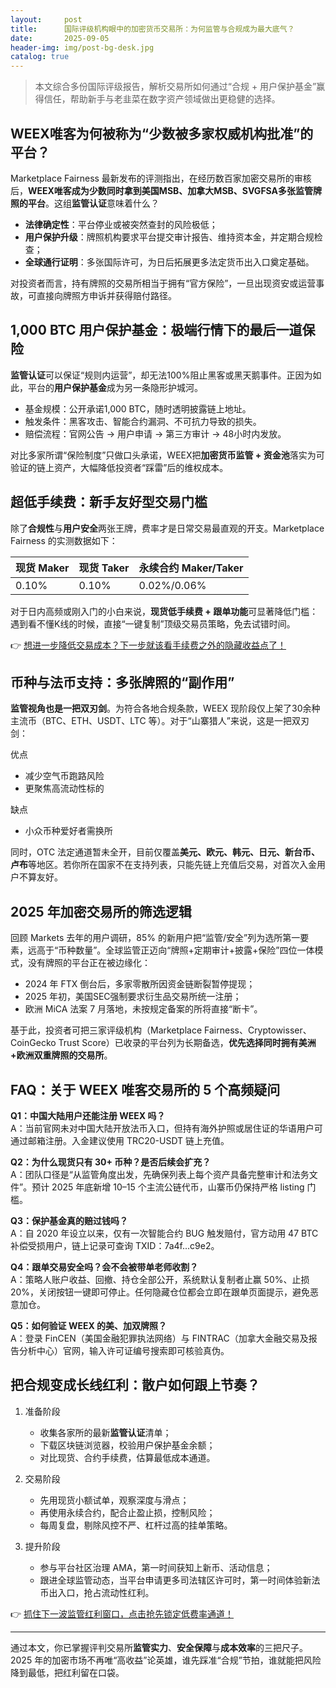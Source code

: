 ```yaml
---
layout:     post
title:      国际评级机构眼中的加密货币交易所：为何监管与合规成为最大底气？
date:       2025-09-05
header-img: img/post-bg-desk.jpg
catalog: true
---
```


> 本文综合多份国际评级报告，解析交易所如何通过“合规 + 用户保护基金”赢得信任，帮助新手与老韭菜在数字资产领域做出更稳健的选择。

## WEEX唯客为何被称为“少数被多家权威机构批准”的平台？

Marketplace Fairness 最新发布的评测指出，在经历数百家加密交易所的审核后，**WEEX唯客成为少数同时拿到美国MSB、加拿大MSB、SVGFSA多张监管牌照的平台**。这组**监管认证**意味着什么？

- **法律确定性**：平台停业或被突然查封的风险极低；
- **用户保护升级**：牌照机构要求平台提交审计报告、维持资本金，并定期合规检查；
- **全球通行证明**：多张国际许可，为日后拓展更多法定货币出入口奠定基础。

对投资者而言，持有牌照的交易所相当于拥有“官方保险”，一旦出现资安或运营事故，可直接向牌照方申诉并获得赔付路径。

## 1,000 BTC 用户保护基金：极端行情下的最后一道保险

**监管认证**可以保证“规则内运营”，却无法100%阻止黑客或黑天鹅事件。正因为如此，平台的**用户保护基金**成为另一条隐形护城河。

- 基金规模：公开承诺1,000 BTC，随时透明披露链上地址。
- 触发条件：黑客攻击、智能合约漏洞、不可抗力导致的损失。
- 赔偿流程：官网公告 → 用户申请 → 第三方审计 → 48小时内发放。

对比多家所谓“保险制度”只做口头承诺，WEEX把**加密货币监管 + 资金池**落实为可验证的链上资产，大幅降低投资者“踩雷”后的维权成本。

## 超低手续费：新手友好型交易门槛

除了**合规性**与**用户安全**两张王牌，费率才是日常交易最直观的开支。Marketplace Fairness 的实测数据如下：

| 现货 Maker | 现货 Taker | 永续合约 Maker/Taker |
|------------|------------|----------------------|
| 0.10%      | 0.10%      | 0.02%/0.06%          |

对于日内高频或刚入门的小白来说，**现货低手续费 + 跟单功能**可显著降低门槛：遇到看不懂K线的时候，直接“一键复制”顶级交易员策略，免去试错时间。

👉 [想进一步降低交易成本？下一步就该看手续费之外的隐藏收益点了！](https://okxdog.com/)

## 币种与法币支持：多张牌照的“副作用”

**监管视角也是一把双刃剑**。为符合各地合规条款，WEEX 现阶段仅上架了30余种主流币（BTC、ETH、USDT、LTC 等）。对于“山寨猎人”来说，这是一把双刃剑：

优点  
- 减少空气币跑路风险  
- 更聚焦高流动性标的  

缺点  
- 小众币种爱好者需换所

同时，OTC 法定通道暂未全开，目前仅覆盖**美元、欧元、韩元、日元、新台币、卢布**等地区。若你所在国家不在支持列表，只能先链上充值后交易，对首次入金用户不算友好。

## 2025 年加密交易所的筛选逻辑

回顾 Markets 去年的用户调研，85% 的新用户把“监管/安全”列为选所第一要素，远高于“币种数量”。全球监管正迈向“牌照+定期审计+披露+保险”四位一体模式，没有牌照的平台正在被边缘化：

- 2024 年 FTX 倒台后，多家零散所因资金链断裂暂停提现；  
- 2025 年初，美国SEC强制要求衍生品交易所统一注册；  
- 欧洲 MiCA 法案 7 月落地，未按规定备案的所将直接“断卡”。

基于此，投资者可把三家评级机构（Marketplace Fairness、Cryptowisser、CoinGecko Trust Score）已收录的平台列为长期备选，**优先选择同时拥有美洲+欧洲双重牌照的交易所**。

## FAQ：关于 WEEX 唯客交易所的 5 个高频疑问

**Q1：中国大陆用户还能注册 WEEX 吗？**  
A：当前官网未对中国大陆开放法币入口，但持有海外护照或居住证的华语用户可通过邮箱注册。入金建议使用 TRC20-USDT 链上充值。

**Q2：为什么现货只有 30+ 币种？是否后续会扩充？**  
A：团队口径是“从监管角度出发，先确保列表上每个资产具备完整审计和法务文件”。预计 2025 年底新增 10–15 个主流公链代币，山寨币仍保持严格 listing 门槛。

**Q3：保护基金真的赔过钱吗？**  
A：自 2020 年设立以来，仅有一次智能合约 BUG 触发赔付，官方动用 47 BTC 补偿受损用户，链上记录可查询 TXID：7a4f...c9e2。

**Q4：跟单交易安全吗？会不会被带单老师收割？**  
A：策略人账户收益、回撤、持仓全部公开，系统默认复制者止赢 50%、止损 20%，关闭按钮一键即可停止。任何隐藏仓位都会立即在跟单页面提示，避免恶意加仓。

**Q5：如何验证 WEEX 的美、加双牌照？**  
A：登录 FinCEN（美国金融犯罪执法网络）与 FINTRAC（加拿大金融交易及报告分析中心）官网，输入许可证编号搜索即可核验真伪。

## 把合规变成长线红利：散户如何跟上节奏？

1. 准备阶段  
   - 收集各家所的最新**监管认证**清单；  
   - 下载区块链浏览器，校验用户保护基金余额；  
   - 对比现货、合约手续费，估算最低成本通道。

2. 交易阶段  
   - 先用现货小额试单，观察深度与滑点；  
   - 再使用永续合约，配合止盈止损，控制风险；  
   - 每周复盘，剔除风控不严、杠杆过高的挂单策略。

3. 提升阶段  
   - 参与平台社区治理 AMA，第一时间获知上新币、活动信息；  
   - 跟进全球监管动态，当平台申请更多司法辖区许可时，第一时间体验新法币出入口，抢占流动性红利。

👉 [抓住下一波监管红利窗口，点击抢先锁定低费率通道！](https://okxdog.com/)

---

通过本文，你已掌握评判交易所**监管实力**、**安全保障**与**成本效率**的三把尺子。2025 年的加密市场不再唯“高收益”论英雄，谁先踩准“合规”节拍，谁就能把风险降到最低，把红利留在口袋。